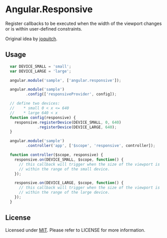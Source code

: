 # Angular.Responsive

Register callbacks to be executed when the width of the viewport changes or is within user-defined constraints.

Original idea by [joquitch](https://github.com/joquitch).

## Usage

```js
  var DEVICE_SMALL = 'small';
  var DEVICE_LARGE = 'large';

  angular.module('sample', ['angular.responsive']);

  angular.module('sample')
         .config(['responsiveProvider', config]);

  // define two devices:
  //    * small 0 < x <= 640
  //    * large 640 < x
  function config(responsive) {
    responsive.registerDevice(DEVICE_SMALL, 0, 640)
              .registerDevice(DEVICE_LARGE, 640);
  }

  angular.module('sample')
         .controller('app', ['$scope', 'responsive', controller]);

  function controller($scope, responsive) {
    responsive.on(DEVICE_SMALL, $scope, function() {
      // this callback will trigger when the size of the viewport is
      // within the range of the small device.
    });

    responsive.on(DEVICE_LARGE, $scope, function() {
      // this callback will trigger when the size of the viewport is
      // within the range of the large device.
    });
  }
```

## License

Licensed under [MIT](http://opensource.org/licenses/mit-license.php). Please refer to LICENSE for more information.